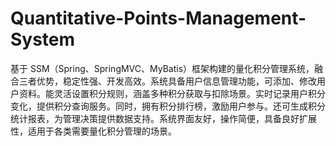 # Quantitative-Points-Management-System
基于 SSM（Spring、SpringMVC、MyBatis）框架构建的量化积分管理系统，融合三者优势，稳定性强、开发高效。系统具备用户信息管理功能，可添加、修改用户资料。能灵活设置积分规则，涵盖多种积分获取与扣除场景。实时记录用户积分变化，提供积分查询服务。同时，拥有积分排行榜，激励用户参与。还可生成积分统计报表，为管理决策提供数据支持。系统界面友好，操作简便，具备良好扩展性，适用于各类需要量化积分管理的场景。 
